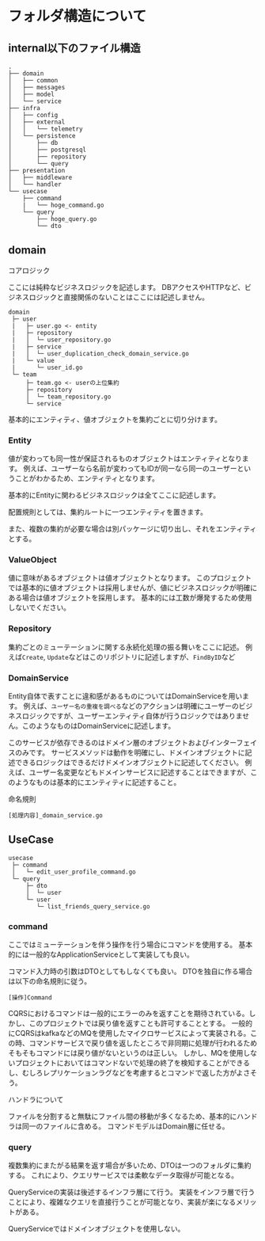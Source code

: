 # フォルダ構造について

## internal以下のファイル構造

```
.
├── domain
│   ├── common
│   ├── messages
│   ├── model
│   └── service
├── infra
│   ├── config
│   ├── external
│   │   └── telemetry
│   └── persistence
│       ├── db
│       ├── postgresql
│       ├── repository
│       └── query
├── presentation
│   ├── middleware
│   └── handler
└── usecase
    ├── command
    |   └── hoge_command.go
    └── query
        ├── hoge_query.go
        └── dto
```

## domain

コアロジック

ここには純粋なビジネスロジックを記述します。
DBアクセスやHTTPなど、ビジネスロジックと直接関係のないことはここには記述しません。

```tree
domain
 ├─ user
 |   ├─ user.go <- entity
 |   ├─ repository
 |   │  └─ user_repository.go
 |   ├─ service
 |   │  └─ user_duplication_check_domain_service.go
 |   └─ value
 |      └─ user_id.go
 └─ team
     ├─ team.go <- userの上位集約
     ├─ repository
     │  └─ team_repository.go
     └─ service
```

基本的にエンティティ、値オブジェクトを集約ごとに切り分けます。

### Entity

値が変わっても同一性が保証されるものオブジェクトはエンティティとなります。
例えば、ユーザーなら名前が変わってもIDが同一なら同一のユーザーということがわかるため、エンティティとなります。

基本的にEntityに関わるビジネスロジックは全てここに記述します。

配置規則としては、集約ルートに一つエンティティを置きます。

また、複数の集約が必要な場合は別パッケージに切り出し、それをエンティティとする。

### ValueObject

値に意味があるオブジェクトは値オブジェクトとなります。
このプロジェクトでは基本的に値オブジェクトは採用しませんが、値にビジネスロジックが明確にある場合は値オブジェクトを採用します。
基本的には工数が爆発するため使用しないでください。

### Repository

集約ごとのミューテーションに関する永続化処理の振る舞いをここに記述。
例えば`Create`, `Update`などはこのリポジトリに記述しますが、`FindByID`など

### DomainService

Entity自体で表すことに違和感があるものについてはDomainServiceを用います。
例えば、`ユーザー名の重複を調べる`などのアクションは明確にユーザーのビジネスロジックですが、ユーザーエンティティ自体が行うロジックではありません。このようなものはDomainServiceに記述します。

このサービスが依存できるのはドメイン層のオブジェクトおよびインターフェイスのみです。
サービスメソッドは動作を明確にし、ドメインオブジェクトに記述できるロジックはできるだけドメインオブジェクトに記述してください。
例えば、ユーザー名変更などもドメインサービスに記述することはできますが、このようなものは基本的にエンティティに記述すること。

命名規則

`[処理内容]_domain_service.go`

## UseCase

```tree
usecase
 ├─ command
 │   └─ edit_user_profile_command.go
 └─ query
     ├─ dto
     │  └─ user
     └─ user
        └─ list_friends_query_service.go
```

### command

ここではミューテーションを伴う操作を行う場合にコマンドを使用する。
基本的には一般的なApplicationServiceとして実装しても良い。

コマンド入力時の引数はDTOとしてもしなくても良い。
DTOを独自に作る場合は以下の命名規則に従う。

`[操作]Command`

CQRSにおけるコマンドは一般的にエラーのみを返すことを期待されている。しかし、このプロジェクトでは戻り値を返すことも許可することとする。
一般的にCQRSはkafkaなどのMQを使用したマイクロサービスによって実装される。この時、コマンドサービスで戻り値を返したところで非同期に処理が行われるためそもそもコマンドには戻り値がないというのは正しい。
しかし、MQを使用しないプロジェクトにおいてはコマンドないで処理の終了を検知することができるし、むしろレプリケーションラグなどを考慮するとコマンドで返した方がよさそう。

ハンドラについて

ファイルを分割すると無駄にファイル間の移動が多くなるため、基本的にハンドラは同一のファイルに含める。
コマンドモデルはDomain層に任せる。

### query

複数集約にまたがる結果を返す場合が多いため、DTOは一つのフォルダに集約する。
これにより、クエリサービスでは柔軟なデータ取得が可能となる。

QueryServiceの実装は後述するインフラ層にて行う。
実装をインフラ層で行うことにより、複雑なクエリを直接行うことが可能となり、実装が楽になるメリットがある。

QueryServiceではドメインオブジェクトを使用しない。
